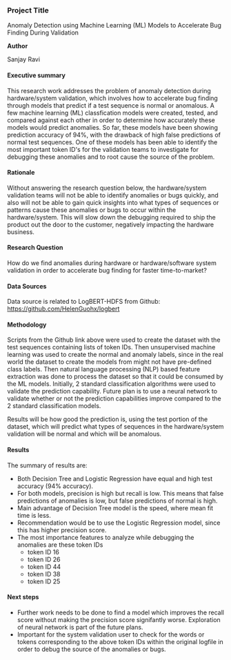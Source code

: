 ### Project Title
Anomaly Detection using Machine Learning (ML) Models to Accelerate Bug Finding During Validation

**Author**

Sanjay Ravi

#### Executive summary
This research work addresses the problem of anomaly detection during hardware/system validation, which involves how to accelerate bug finding through models that predict if a test sequence is normal or anomalous.  A few machine learning (ML) classfication models were created, tested, and compared against each other in order to determine how accurately these models would predict anomalies.  So far, these models have been showing prediction accuracy of 94%, with the drawback of high false predictions of normal test sequences.  One of these models has been able to identify the most important token ID's for the validation teams to investigate for debugging these anomalies and to root cause the source of the problem.

#### Rationale
Without answering the research question below, the hardware/system validation teams will not be able to identify anomalies or bugs quickly, and also will not be able to gain quick insights into what types of sequences or patterns cause these anomalies or bugs to occur within the hardware/system.  This will slow down the debugging required to ship the product out the door to the customer, negatively impacting the hardware business.

#### Research Question
How do we find anomalies during hardware or hardware/software system validation in order to accelerate bug finding for faster time-to-market?

#### Data Sources
Data source is related to LogBERT-HDFS from Github:
https://github.com/HelenGuohx/logbert

#### Methodology
Scripts from the Github link above were used to create the dataset with the test sequences containing lists of token IDs.  Then unsupervised machine learning was used to create the normal and anomaly labels, since in the real world the dataset to create the models from might not have pre-defined class labels.  Then natural language processing (NLP) based feature extraction was done to process the dataset so that it could be consumed by the ML models.  Initially, 2 standard classification algorithms were used to validate the prediction capability.  Future plan is to use a neural network to validate whether or not the prediction capabilities improve compared to the 2 standard classification models.

Results will be how good the prediction is, using the test portion of the dataset, which will predict what types of sequences in the hardware/system validation will be normal and which will be anomalous.

#### Results
The summary of results are:
* Both Decision Tree and Logistic Regression have equal and high test accuracy (94% accuracy).
* For both models, precision is high but recall is low. This means that false predictions of anomalies is low, but false predictions of normal is high.
* Main advantage of Decision Tree model is the speed, where mean fit time is less.
* Recommendation would be to use the Logistic Regression model, since this has higher precision score.
* The most importance features to analyze while debugging the anomalies are these token IDs
    * token ID 16
    * token ID 26
    * token ID 44
    * token ID 38
    * token ID 25

#### Next steps
* Further work needs to be done to find a model which improves the recall score without making the precision score signifantly worse.  Exploration of neural network is part of the future plans.
* Important for the system validation user to check for the words or tokens corresponding to the above token IDs within the original logfile in order to debug the source of the anomalies or bugs.


